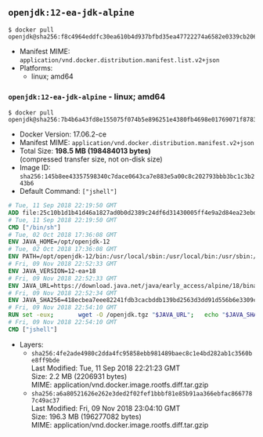 ## `openjdk:12-ea-jdk-alpine`

```console
$ docker pull openjdk@sha256:f8c4964eddfc30ea610b4d937bfbd35ea47722274a6582e0339cb2069375e369
```

-	Manifest MIME: `application/vnd.docker.distribution.manifest.list.v2+json`
-	Platforms:
	-	linux; amd64

### `openjdk:12-ea-jdk-alpine` - linux; amd64

```console
$ docker pull openjdk@sha256:7b4b6a43fd8e155075f074b5e896251e4380fb4698e01769071f878357a801b7
```

-	Docker Version: 17.06.2-ce
-	Manifest MIME: `application/vnd.docker.distribution.manifest.v2+json`
-	Total Size: **198.5 MB (198484013 bytes)**  
	(compressed transfer size, not on-disk size)
-	Image ID: `sha256:145b8ee43357598340c7dace0643ca7e883e5a00c8c202793bbb3bc1c3b243b6`
-	Default Command: `["jshell"]`

```dockerfile
# Tue, 11 Sep 2018 22:19:50 GMT
ADD file:25c10b1d1b41d46a1827ad0b0d2389c24df6d31430005ff4e9a2d84ea23ebd42 in / 
# Tue, 11 Sep 2018 22:19:50 GMT
CMD ["/bin/sh"]
# Tue, 02 Oct 2018 17:36:08 GMT
ENV JAVA_HOME=/opt/openjdk-12
# Tue, 02 Oct 2018 17:36:08 GMT
ENV PATH=/opt/openjdk-12/bin:/usr/local/sbin:/usr/local/bin:/usr/sbin:/usr/bin:/sbin:/bin
# Fri, 09 Nov 2018 22:52:33 GMT
ENV JAVA_VERSION=12-ea+18
# Fri, 09 Nov 2018 22:52:33 GMT
ENV JAVA_URL=https://download.java.net/java/early_access/alpine/18/binaries/openjdk-12-ea+18_linux-x64-musl_bin.tar.gz
# Fri, 09 Nov 2018 22:52:34 GMT
ENV JAVA_SHA256=418ecbea7eee82241fdb3cacbddb139bd2563d3dd91d556b6e3309ca06a62254
# Fri, 09 Nov 2018 22:54:10 GMT
RUN set -eux; 		wget -O /openjdk.tgz "$JAVA_URL"; 	echo "$JAVA_SHA256 */openjdk.tgz" | sha256sum -c -; 	mkdir -p "$JAVA_HOME"; 	tar --extract --file /openjdk.tgz --directory "$JAVA_HOME" --strip-components 1; 	rm /openjdk.tgz; 		java -Xshare:dump; 		java --version; 	javac --version
# Fri, 09 Nov 2018 22:54:10 GMT
CMD ["jshell"]
```

-	Layers:
	-	`sha256:4fe2ade4980c2dda4fc95858ebb981489baec8c1e4bd282ab1c3560be8ff9bde`  
		Last Modified: Tue, 11 Sep 2018 22:21:23 GMT  
		Size: 2.2 MB (2206931 bytes)  
		MIME: application/vnd.docker.image.rootfs.diff.tar.gzip
	-	`sha256:a6a80521626e262e3ded2f02fef1bbbf81e85b91aa366ebfac8667787c49ac37`  
		Last Modified: Fri, 09 Nov 2018 23:04:10 GMT  
		Size: 196.3 MB (196277082 bytes)  
		MIME: application/vnd.docker.image.rootfs.diff.tar.gzip
